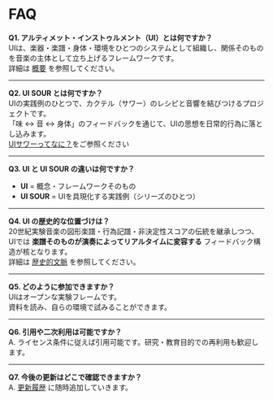 # FAQ

**Q1. アルティメット・インストゥルメント（UI）とは何ですか？**  
UIは、楽器・楽譜・身体・環境をひとつのシステムとして組織し、関係そのものを音楽の主体として立ち上げるフレームワークです。  
詳細は [概要](overview.md) を参照してください。  

---

**Q2. UI SOUR とは何ですか？**  
UIの実践例のひとつで、カクテル（サワー）のレシピと音響を結びつけるプロジェクトです。  
「味 ↔ 音 ↔ 身体」のフィードバックを通じて、UIの思想を日常的行為に落とし込みます。  
[UIサワーってなに？](ui_sour/intro.md)をご参照ください

---

**Q3. UI と UI SOUR の違いは何ですか？**  
- **UI** = 概念・フレームワークそのもの  
- **UI SOUR** = UIを具現化する実践例（シリーズのひとつ）  

---

**Q4. UI の歴史的な位置づけは？**  
20世紀実験音楽の図形楽譜・行為記譜・非決定性スコアの伝統を継承しつつ、  
UIでは **楽譜そのものが演奏によってリアルタイムに変容する** フィードバック構造が核となります。  
詳細は [歴史的文脈](context.md) を参照してください。  

---

**Q5. どのように参加できますか？**  
UIはオープンな実験フレームです。  
資料を読み、自らの環境で試みることができます。  


---

**Q6. 引用や二次利用は可能ですか？**  
A. ライセンス条件に従えば引用可能です。研究・教育目的での再利用も歓迎します。

---

**Q7. 今後の更新はどこで確認できますか？**  
A. [更新履歴](updates.md) に随時追加していきます。
